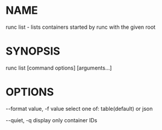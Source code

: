 # NAME
   runc list - lists containers started by runc with the given root

# SYNOPSIS
   runc list [command options] [arguments...]

# OPTIONS
   --format value, -f value     select one of: table(default) or json

   --quiet, -q                  display only container IDs
